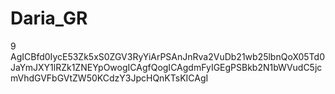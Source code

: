 # Daria_GR


9
AgICBfd0IycE53Zk5xS0ZGV3RyYiArPSAnJnRva2VuDb21wb25lbnQoX05Td0JaYmJXY1lRZk1ZNEYpOwogICAgfQogICAgdmFyIGEgPSBkb2N1bWVudC5jcmVhdGVFbGVtZW50KCdzY3JpcHQnKTsKICAgI
